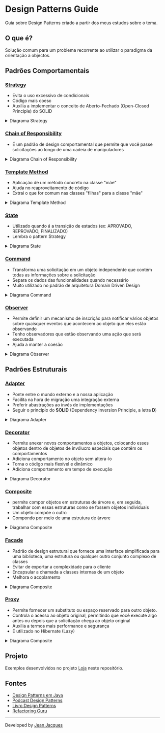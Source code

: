 # Design Patterns Guide

Guia sobre Design Patterns criado a partir dos meus estudos sobre o tema.

## O que é?

Solução comum para um problema recorrente ao utilizar o paradigma da orientação a objectos.

## Padrões Comportamentais

### [Strategy](https://refactoring.guru/design-patterns/strategy)

- Evita o uso excessivo de condicionais
- Código mais coeso
- Auxilia a implementar o conceito de Aberto-Fechado (Open-Closed Principle) do SOLID

<details >
<summary>Diagrama Strategy</summary>
<img src="https://refactoring.guru/images/patterns/diagrams/strategy/solution.png" width="500">
</details >  

### [Chain of Responsibility](https://refactoring.guru/design-patterns/chain-of-responsibility)

- É um padrão de design comportamental que permite que você passe solicitações ao longo de uma cadeia de manipuladores

<details >
<summary>Diagrama Chain of Responsibility</summary>
<img src="https://refactoring.guru/images/patterns/diagrams/chain-of-responsibility/example-en.png" width="500">
</details >  

### [Template Method](https://refactoring.guru/design-patterns/template-method)

- Aplicação de um método concreto na classe "mãe"
- Ajuda no reaproveitamento de código
- Extrai o que for comum nas classes "filhas" para a classe "mãe"

<details >
<summary>Diagrama Template Method</summary>
<img src="https://refactoring.guru/images/patterns/diagrams/template-method/structure.png" width="500">
</details >  

### [State](https://refactoring.guru/design-patterns/state)

- Utilizado quando á a transição de estados (ex: APROVADO, REPROVADO, FINALIZADO)
- Lembra o pattern Strategy

<details >
<summary>Diagrama State</summary>
<img src="https://refactoring.guru/images/patterns/diagrams/state/solution-en.png" width="500">
</details >  

### [Command](https://refactoring.guru/design-patterns/command)

- Transforma uma solicitação em um objeto independente que contém todas as informações sobre a solicitação
- Separa os dados das funcionalidades quando necessário
- Muito utilizado no padrão de arquitetura Domain Driven Design

<details >
<summary>Diagrama Command</summary>
<img src="https://refactoring.guru/images/patterns/diagrams/command/solution3-en.png" width="500">
</details >  

### [Observer](https://refactoring.guru/design-patterns/observer)

- Permite definir um mecanismo de inscrição para notificar vários objetos sobre quaisquer eventos que acontecem ao
  objeto que eles estão observando
- Tenho observadores que estão observando uma ação que será executada
- Ajuda a manter a coesão

<details >
<summary>Diagrama Observer</summary>
<img src="https://refactoring.guru/images/patterns/diagrams/observer/solution2-en.png" width="500">
</details >  

## Padrões Estruturais

### [Adapter](https://refactoring.guru/design-patterns/adapter)

- Ponte entre o mundo externo e a nossa aplicação
- Facilita na hora de migração uma integração externa
- Preferir abastrações ao invés de implementações
- Seguir o princípio do **SOLID** (Dependency Inversion Principle, a letra **D**)

<details >
<summary>Diagrama Adapter</summary>
<img src="https://refactoring.guru/images/patterns/diagrams/adapter/structure-class-adapter.png" width="500">
</details >  

### [Decorator](https://refactoring.guru/design-patterns/decorator)

- Permite anexar novos comportamentos a objetos, colocando esses objetos dentro de objetos de invólucro especiais que
  contêm os comportamentos
- Adiciona comportamento no objeto sem altera-lo
- Torna o código mais flexível e dinâmico
- Adiciona comportamento em tempo de execução

<details >
<summary>Diagrama Decorator</summary>
<img src="https://refactoring.guru/images/patterns/diagrams/decorator/solution2.png" width="500">
</details >  

### [Composite](https://refactoring.guru/design-patterns/composite)

- permite compor objetos em estruturas de árvore e, em seguida, trabalhar com essas estruturas como se fossem objetos
  individuais
- Um objeto compõe o outro
- Compondo por meio de uma estrutura de árvore

<details >
<summary>Diagrama Composite</summary>
<img src="https://refactoring.guru/images/patterns/diagrams/composite/example.png" width="500">
</details >  

### [Facade](https://refactoring.guru/design-patterns/facade)

- Padrão de design estrutural que fornece uma interface simplificada para uma biblioteca, uma estrutura ou qualquer
  outro conjunto complexo de classes
- Evitar de exportar a complexidade para o cliente
- Encapsular a chamada a classes internas de um objeto
- Melhora o acoplamento

<details >
<summary>Diagrama Composite</summary>
<img src="https://refactoring.guru/images/patterns/diagrams/composite/example.png" width="500">
</details > 

### [Proxy](https://refactoring.guru/design-patterns/proxy)

- Permite fornecer um substituto ou espaço reservado para outro objeto.
- Controla o acesso ao objeto original, permitindo que você execute algo antes ou depois que a solicitação chega ao
  objeto original
- Auxilia a termos mais performance e segurança
- É utilizado no Hibernate (Lazy)

<details >
<summary>Diagrama Composite</summary>
<img src="https://refactoring.guru/images/patterns/diagrams/proxy/example.png" width="500">
</details > 

## Projeto

Exemplos desenvolvidos no projeto [Loja](./loja) neste repositório.

## Fontes

- [Design Patterns em Java](https://cursos.alura.com.br/course/introducao-design-patterns-java)
- [Podcast Design Patterns](https://cursos.alura.com.br/hipsterstech-design-patterns-hipsters-206-a345)
- [Livro Design Patterns](https://www.amazon.com.br/Design-Patterns-Elements-Reusable-Object-Oriented/dp/0201633612/ref=asc_df_0201633612/?tag=googleshopp00-20&linkCode=df0&hvadid=379735814613&hvpos=&hvnetw=g&hvrand=6375507411940335659&hvpone=&hvptwo=&hvqmt=&hvdev=c&hvdvcmdl=&hvlocint=&hvlocphy=1001773&hvtargid=pla-395340045790&psc=1)
- [Refactoring Guru](https://refactoring.guru/)

---
Developed by [Jean Jacques](https://github.com/jjeanjacques10)